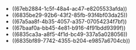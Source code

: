 - ((67eb2884-1c5f-48a4-ac47-e8205533afda))
- ((6835be29-92b6-43f2-85fb-93f4bf03da25))
- ((67a5aa8f-4b35-4057-a357-07054234f7bf))
- ((67baaf0a-bb45-4e81-b916-4f91bdd9399f))
- ((6835ca3a-a8f5-4f1d-bc49-337a5a028056))
- ((6835bf89-7742-4355-b204-e9857a6704cb))